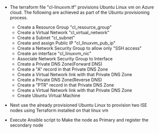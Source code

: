 - The terraform file "cl-linuxvm.tf" provisions Ubuntu Linux vm on Azure cloud. The following are achieved as part of the Ubuntu provisioning process.
  * Create a Resource Group "cl_resource_group"
  * Create a Virtual Network "cl_virtual_network"
  * Create a Subnet "cl_subnet"
  * Create and assign Public IP "cl_linuxvm_pub_ip"
  * Create a Network Security Group to allow only "SSH access"
  * Create an interface "cl_linuxvm_nic"
  * Associate Network Security Group to Interface
  * Create a Private DNS Zone(Forward DNS)
  * Create a "A" record in that Private DNS Zone
  * Create a Virtual Network link with that Private DNS Zone
  * Create a Private DNS Zone(Reverse DNS)
  * Create a "PTR" record in that Private DNS Zone
  * Create a Virtual Network link with that Private DNS Zone
  * Create Ubuntu Virtual Machine
  
- Next use the already provisioned Ubuntu Linux to provision two ISE nodes using Terraform installed on that linux vm
- Execute Ansible script to Make the node as Primary and register the secondary node
